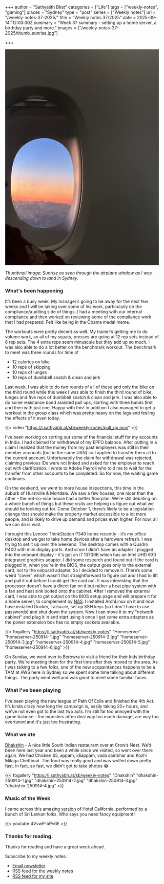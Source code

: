 +++
author = "Sathyajith Bhat"
categories = ["Life"]
tags = ["weekly-notes", "gaming"]
places = "Sydney"
type = "post"
series = ["Weekly notes"]
url = "/weekly-notes-37-2025/"
title = "Weekly notes 37/2025"
date = 2025-09-14T12:00:00Z
summary = "Week 37 summary - setting up a home server, a birthday party and more."
images = ["/weekly-notes-37-2025/thumb_sunrise.jpg"]

+++

![](thumb_sunrise.jpg)

_Thumbnail image: Sunrise as seen through the airplane window as I was descending down to land in Sydney._

### What's been happening

It’s been a busy week. My manager’s going to be away for the next few weeks and I will be taking over some of his work, particularly on the compliance/auditing side of things. I had a meeting with our internal compliance and then worked on reviewing some of the compliance work that I had prepared. Felt like being in the Obama medal meme.

The workouts were pretty decent as well. My trainer’s getting me to do volume work, so all of my squats, presses are going at 12 rep sets instead of 8 rep sets. The 4 extra reps seem minuscule but they add up so much. I was also able to do a lot better on the benchmark workout. The benchmark to meet was three rounds for time of

*   12 calories on bike
*   10 reps of skipping
*   10 reps of lunges
*   10 reps of dumbbell snatch & clean and jerk

Last week, I was able to do two rounds of all of these and only the bike on the third round while this week I was able to finish the third round of bike, lunges and five reps of dumbbell snatch & clean and jerk. I was also able to do some resistance band assisted pull ups, starting with three bands first and then with just one. Happy with this! In addition I also managed to get a workout in the group class which was pretty heavy on the legs and feeling the effects of it even today.

{{< video "https://i.sathyabh.at/sb/weekly-notes/pull_up.mov" >}}

I’ve been working on sorting out some of the financial stuff for my accounts in India. I had claimed for withdrawal of my EPFO balance. After putting in a claim I realized that the money from my past employers was still in their member accounts (but in the same UAN) so I applied to transfer them all to the current account. Unfortunately the claim for withdrawal was rejected, claiming previous IDs were not linked and asked for the employer to reach out with clarification. I wrote to Adobe Payroll who told me to wait for the transfer from other accounts to be completed. So for now, the waiting game continues. 

On the weekend, we went to more house inspections, this time in the suburb of Hurstville & Mortdale. We saw a few houses, one nicer than the other - the not-so-nice house had a better floorplan. We’re still debating on a whole bunch of things but these visits are helping us figure out what we should be looking out for. Come October 1, there’s likely to be a legislation change that should make the property market accessible to a lot more people, and is likely to drive up demand and prices even higher. For now, all we can do is wait. 

I brought this Lenovo ThinkStation P340 home recently - it’s my office desktop and we get to take home devices after a hardware refresh. I was trying to set it up over the weekend. The desktop comes with a Quadro P400 with mini display ports. And since I didn’t have an adapter I plugged into the onboard display - it's got an i7 10700K which has an Intel UHD 630 integrated graphics adapter. I did some research and found out if the card is plugged in, when you’re in the BIOS, the output goes only to the external card, not to the onboard adapter. So I decided to remove it. There’s some weird “cover” which wasn’t that straightforward to figure out and I had to lift and pull it out before I could get the card out. It was interesting that the processor doesn’t have a direct fan on it but rather a heat pipe system with a fan and heat sink bolted onto the cabinet. After I removed the external card, I was able to get output on the BIOS setup page and will prepare it for a home server, to complement by [NAS](https://sathyabh.at/nas). I installed ArchLinux on it and now have installed Docker, Tailscale, set up SSH keys (so I don't have to use passwords) and shut down the system. Now I can move it to my "network cabinet" and plug it in and start using it once I get some extra adapters as the power extension box has no empty sockets available.

{{< fbgallery "https://i.sathyabh.at/sb/weekly-notes" "Homeserver" "homeserver-250914-1.jpg" "homeserver-250914-2.jpg" "homeserver-250914-3.jpg" "homeserver-250914-4.jpg" "homeserver-250914-5.jpg" "homeserver-250914-6.jpg" >}}

On Sunday, we went over to Berowra to visit a friend for their kids birthday party. We're meeting them for the first time after they moved to the area. As I was talking to a few folks, one of the new acquaintances happens to be a TAM at AWS here in Sydney so we spent some time talking about different things. The party went well and was good to meet some familiar faces. 

### What I've been playing

I’ve been playing the new league of Path Of Exile and finished the 4th Act. It’s kinda crazy how long the campaign is, easily taking 20+ hours, and we've not even got to the last two acts. I’m still far too annoyed with the game balance - the monsters often deal way too much damage, are way too overtuned and it's just too frustrating. 

### What we ate

[Dhakshin](https://maps.app.goo.gl/CNRmhBk6Apo9gW297) - A nice little South Indian restaurant over at Crow’s Nest. We’d been here last year and been a while since we visited, so went over there again. We had Chicken 65, appam, idiappam, vada sambhar and Kozhi Milagu Chettinad. The food was really good and was wolfed down pretty fast. In fact, so fast, we didn't get to take photos 😂

{{< fbgallery "https://i.sathyabh.at/sb/weekly-notes" "Dhakshin" "dhakshin-250914-1.jpg" "dhakshin-250914-2.jpg" "dhakshin-250914-3.jpg" "dhakshin-250914-4.jpg" >}}

### Music of the Week

I came across this amazing [version](https://www.youtube.com/watch?v=4VvwP-bPv6E) of Hotel California, performed by a bunch of Sri Lankan folks. Who says you need fancy equipment! 

{{< youtube 4VvwP-bPv6E >}}

### Thanks for reading.
Thanks for reading and have a great week ahead. 

Subscribe to my weekly notes:
- [Email newsletter](https://sathyabhat.substack.com/)
- [RSS feed for the weekly notes](https://sathyabh.at/series/weekly-notes/index.xml)
- [RSS feed for my site](https://sathyabh.at/index.xml)
